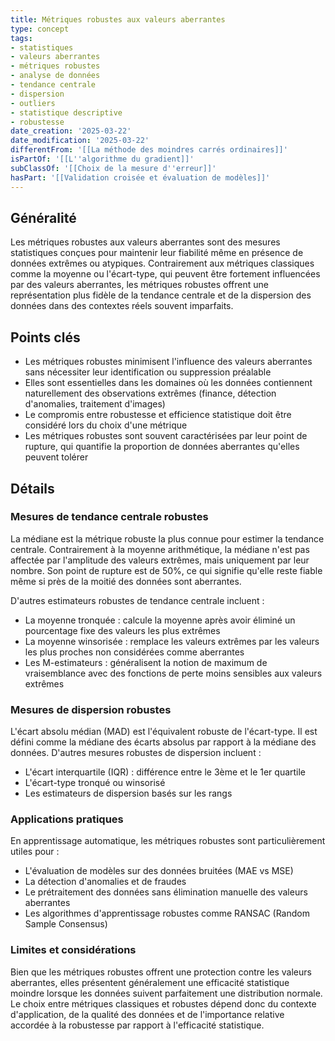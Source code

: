 ```yaml
---
title: Métriques robustes aux valeurs aberrantes
type: concept
tags:
- statistiques
- valeurs aberrantes
- métriques robustes
- analyse de données
- tendance centrale
- dispersion
- outliers
- statistique descriptive
- robustesse
date_creation: '2025-03-22'
date_modification: '2025-03-22'
differentFrom: '[[La méthode des moindres carrés ordinaires]]'
isPartOf: '[[L''algorithme du gradient]]'
subClassOf: '[[Choix de la mesure d''erreur]]'
hasPart: '[[Validation croisée et évaluation de modèles]]'
---
```

## Généralité

Les métriques robustes aux valeurs aberrantes sont des mesures statistiques conçues pour maintenir leur fiabilité même en présence de données extrêmes ou atypiques. Contrairement aux métriques classiques comme la moyenne ou l'écart-type, qui peuvent être fortement influencées par des valeurs aberrantes, les métriques robustes offrent une représentation plus fidèle de la tendance centrale et de la dispersion des données dans des contextes réels souvent imparfaits.

## Points clés

- Les métriques robustes minimisent l'influence des valeurs aberrantes sans nécessiter leur identification ou suppression préalable
- Elles sont essentielles dans les domaines où les données contiennent naturellement des observations extrêmes (finance, détection d'anomalies, traitement d'images)
- Le compromis entre robustesse et efficience statistique doit être considéré lors du choix d'une métrique
- Les métriques robustes sont souvent caractérisées par leur point de rupture, qui quantifie la proportion de données aberrantes qu'elles peuvent tolérer

## Détails

### Mesures de tendance centrale robustes

La médiane est la métrique robuste la plus connue pour estimer la tendance centrale. Contrairement à la moyenne arithmétique, la médiane n'est pas affectée par l'amplitude des valeurs extrêmes, mais uniquement par leur nombre. Son point de rupture est de 50%, ce qui signifie qu'elle reste fiable même si près de la moitié des données sont aberrantes.

D'autres estimateurs robustes de tendance centrale incluent :
- La moyenne tronquée : calcule la moyenne après avoir éliminé un pourcentage fixe des valeurs les plus extrêmes
- La moyenne winsorisée : remplace les valeurs extrêmes par les valeurs les plus proches non considérées comme aberrantes
- Les M-estimateurs : généralisent la notion de maximum de vraisemblance avec des fonctions de perte moins sensibles aux valeurs extrêmes

### Mesures de dispersion robustes

L'écart absolu médian (MAD) est l'équivalent robuste de l'écart-type. Il est défini comme la médiane des écarts absolus par rapport à la médiane des données. D'autres mesures robustes de dispersion incluent :
- L'écart interquartile (IQR) : différence entre le 3ème et le 1er quartile
- L'écart-type tronqué ou winsorisé
- Les estimateurs de dispersion basés sur les rangs

### Applications pratiques

En apprentissage automatique, les métriques robustes sont particulièrement utiles pour :
- L'évaluation de modèles sur des données bruitées (MAE vs MSE)
- La détection d'anomalies et de fraudes
- Le prétraitement des données sans élimination manuelle des valeurs aberrantes
- Les algorithmes d'apprentissage robustes comme RANSAC (Random Sample Consensus)

### Limites et considérations

Bien que les métriques robustes offrent une protection contre les valeurs aberrantes, elles présentent généralement une efficacité statistique moindre lorsque les données suivent parfaitement une distribution normale. Le choix entre métriques classiques et robustes dépend donc du contexte d'application, de la qualité des données et de l'importance relative accordée à la robustesse par rapport à l'efficacité statistique.